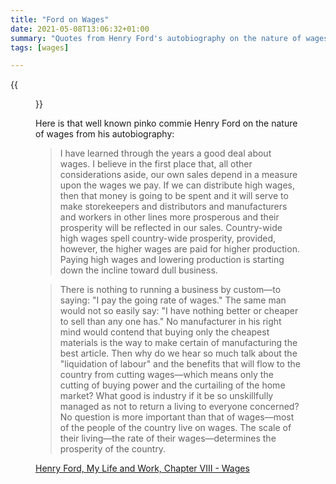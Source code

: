 ```yaml
---
title: "Ford on Wages"
date: 2021-05-08T13:06:32+01:00
summary: "Quotes from Henry Ford's autobiography on the nature of wages"
tags: [wages]

---
```


{{<figure src="henry-ford-bio-hero-1440x369-d.jpg" alt="Henry Ford">}}

Here is that well known pinko commie Henry Ford on the nature of wages from his autobiography:

> I have learned through the years a good deal about wages. I believe in the first place that, all other considerations aside, our own sales depend in a measure upon the wages we pay. If we can distribute high wages, then that money is going to be spent and it will serve to make storekeepers and distributors and manufacturers and workers in other lines more prosperous and their prosperity will be reflected in our sales. Country-wide high wages spell country-wide prosperity, provided, however, the higher wages are paid for higher production. Paying high wages and lowering production is starting down the incline toward dull business.

> There is nothing to running a business by custom—to saying: "I pay the going rate of wages." The same man would not so easily say: "I have nothing better or cheaper to sell than any one has." No manufacturer in his right mind would contend that buying only the cheapest materials is the way to make certain of manufacturing the best article. Then why do we hear so much talk about the "liquidation of labour" and the benefits that will flow to the country from cutting wages—which means only the cutting of buying power and the curtailing of the home market? What good is industry if it be so unskillfully managed as not to return a living to everyone concerned? No question is more important than that of wages—most of the people of the country live on wages. The scale of their living—the rate of their wages—determines the prosperity of the country.

[Henry Ford, My Life and Work, Chapter VIII - Wages](https://www.gutenberg.org/cache/epub/7213/pg7213.html)
